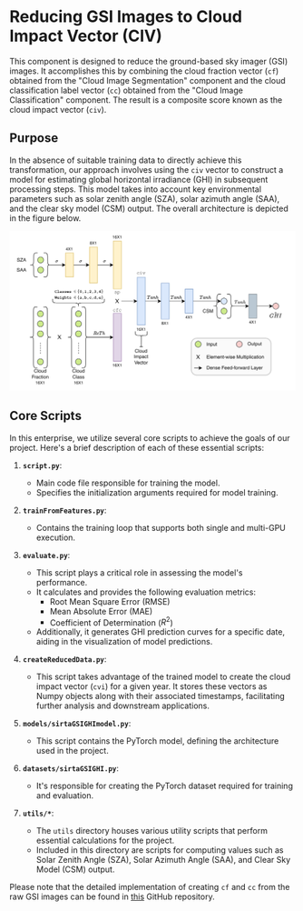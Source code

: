 # Reducing GSI Images to Cloud Impact Vector (CIV)

This component is designed to reduce the ground-based sky imager (GSI) images. It accomplishes this by combining the cloud fraction vector ($\texttt{cf}$) obtained from the "Cloud Image Segmentation" component and the cloud classification label vector ($\texttt{cc}$) obtained from the "Cloud Image Classification" component. The result is a composite score known as the cloud impact vector ($\texttt{civ}$).

## Purpose
In the absence of suitable training data to directly achieve this transformation, our approach involves using the $\texttt{civ}$ vector to construct a model for estimating global horizontal irradiance (GHI) in subsequent processing steps. This model takes into account key environmental parameters such as solar zenith angle (SZA), solar azimuth angle (SAA), and the clear sky model (CSM) output. The overall architecture is depicted in the figure below.

[![GSI Reducer Architecture](./imgs/GSIreducer.png)](./imgs/GSIreducer.pdf)

## Core Scripts

In this enterprise, we utilize several core scripts to achieve the goals of our project. Here's a brief description of each of these essential scripts:

1. **`script.py`**:
   - Main code file responsible for training the model.
   - Specifies the initialization arguments required for model training.

2. **`trainFromFeatures.py`**:
   - Contains the training loop that supports both single and multi-GPU execution.
   
3. **`evaluate.py`**:
   - This script plays a critical role in assessing the model's performance.
   - It calculates and provides the following evaluation metrics:
     - Root Mean Square Error (RMSE)
     - Mean Absolute Error (MAE)
     - Coefficient of Determination ($R^2$)
   - Additionally, it generates GHI prediction curves for a specific date, aiding in the visualization of model predictions.

4. **`createReducedData.py`**:
   - This script takes advantage of the trained model to create the cloud impact vector ($\texttt{cvi}$) for a given year. It stores these vectors as Numpy objects along with their associated timestamps, facilitating further analysis and downstream applications.

4. **`models/sirtaGSIGHImodel.py`**:
   - This script contains the PyTorch model, defining the architecture used in the project.

5. **`datasets/sirtaGSIGHI.py`**:
   - It's responsible for creating the PyTorch dataset required for training and evaluation.

6. **`utils/*`**:
   - The `utils` directory houses various utility scripts that perform essential calculations for the project.
   - Included in this directory are scripts for computing values such as Solar Zenith Angle (SZA), Solar Azimuth Angle (SAA), and Clear Sky Model (CSM) output.

Please note that the detailed implementation of creating $\texttt{cf}$ and $\texttt{cc}$ from the raw GSI images can be found in [this](https://github.com/pyaada/sky-cloud-fraction.git) GitHub repository.